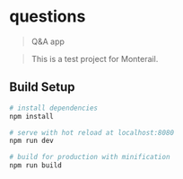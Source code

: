 # questions

> Q&A app

> This is a test project for Monterail.

## Build Setup

``` bash
# install dependencies
npm install

# serve with hot reload at localhost:8080
npm run dev

# build for production with minification
npm run build
```
